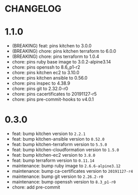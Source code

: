 # CHANGELOG

# 1.1.0

* (BREAKING) feat: pins kitchen to 3.0.0
* (BREAKING) chore: pins kitchen terraform to 6.0.0
* (BREAKING) chore: pins terraform to 1.0.4
* chore: pins ruby base image to 3.0.2-alpine3.14
* chore: pins openssh to 8.6_p1-r2
* chore: pins kitchen ec2 to 3.10.0
* chore: pins kitchen ansible to 0.56.0
* chore: pins inspec to 4.38.9
* chore: pins git to 2.32.0-r0
* chore: pins cacertificates to 20191127-r5
* chore: pins pre-commit-hooks to v4.0.1

# 0.3.0

* feat: bump kitchen version to `2.2.1`
* feat: bump kitchen-ansible version to `0.52.0`
* feat: bump kitchen-terraform version to `5.5.0`
* feat: bump kitchen-cloudformation version to `1.5.0`
* feat: bump kitchen-ec2 version to `3.8.0`
* feat: bump terraform version to `0.11.14`
* maintenance: bump ruby image to `2.6.6-alpine3.12`
* maintenance: bump ca-certificates version to `20191127-r4`
* maintenance: bump git version to `2.26.2-r0`
* maintenance: bump openssh version to `8.3_p1-r0`
* chore: add pre-commit

